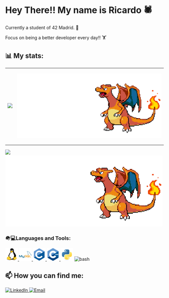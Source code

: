# Hey There!! My name is Ricardo 🕷️

  Currently a student of 42 Madrid. 💾
  
  Focus on being a better developer every day!! 🏋

## 📊 My stats:
<p align="center">
  <table>
    <tr>
      <td>
        <p align="center">
          <img src="https://github-readme-stats.vercel.app/api?username=rpaparoni&show_icons=true&theme=github_dark&hide_title=true&count_private=true&hide_border=true)](https://github.com/rpaparoni" />
        </p>
      </td>
      <td>
        <p align="center">
          <img src="charizard2.gif" alt="Charizard GIF" />
        </p>
      </td>
    </tr>
  </table>
  <img src="https://github-readme-stats.vercel.app/api?username=rpaparoni&show_icons=true&theme=github_dark&hide_title=true&count_private=true&hide_border=true" style="display:inline-block;" />
  <img src="charizard2.gif" alt="Charizard GIF" style="display:inline-block;" />
</p>

<h3 align="left">🪖💻Languages and Tools:</h3>
<p align="left"> <a href="https://www.linux.org/" target="_blank" rel="noreferrer"> <img src="https://raw.githubusercontent.com/devicons/devicon/master/icons/linux/linux-original.svg" alt="linux" width="40" height="40"/> </a> <a href="https://www.mysql.com/" target="_blank" rel="noreferrer"> <img src="https://raw.githubusercontent.com/devicons/devicon/master/icons/mysql/mysql-original-wordmark.svg" alt="mysql" width="40" height="40"/> </a>  <a href="https://www.cprogramming.com/" target="_blank" rel="noreferrer"> <img src="https://raw.githubusercontent.com/devicons/devicon/master/icons/c/c-original.svg" alt="c" width="40" height="40"/> </a> <a href="https://whref="https://www.python.org"ww.w3schools.com/cpp/" target="_blank" rel="noreferrer"> <img src="https://raw.githubusercontent.com/devicons/devicon/master/icons/cplusplus/cplusplus-original.svg" alt="cplusplus" width="40" height="40"/> </a> <a target="_blank" rel="noreferrer"> <img src="https://raw.githubusercontent.com/devicons/devicon/master/icons/python/python-original.svg" alt="python" width="40" height="40"/> </a> <a target="_blank" rel="noreferrer"> <img src="https://www.vectorlogo.zone/logos/gnu_bash/gnu_bash-icon.svg" alt="bash" width="40" height="40"/> </a> </p>

## 📫 How you can find me:

<div>
  <a href="https://www.linkedin.com/in/ricardo-paparoni/">
    <img src="https://img.shields.io/badge/-LinkedIn-blue?style=for-the-badge&logo=Linkedin&logoColor=white" alt="LinkedIn" width="150" height="40"/>
  </a>
  <a href="mailto:paparoniricardo@gmail.com">
    <img src="https://img.shields.io/badge/Email-Contact-red?style=for-the-badge&logo=gmail&logoColor=white" alt="Email" width="150" height="40"/>
  </a>
</div>



